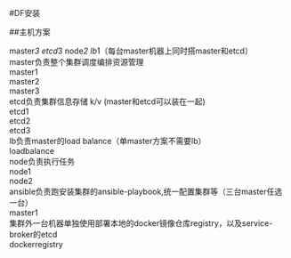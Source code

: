 #DF安装 <br/>

##主机方案 <br>

master*3  etcd*3  node*2  lb*1（每台master机器上同时搭master和etcd）<br>
master负责整个集群调度编排资源管理 <br>
master1 <br>
master2 <br>
master3 <br>
etcd负责集群信息存储 k/v (master和etcd可以装在一起) <br>
etcd1 <br>
etcd2 <br>
etcd3 <br>
lb负责master的load balance（单master方案不需要lb）<br>
loadbalance <br>
node负责执行任务 <br>
node1 <br>
node2 <br>
ansible负责跑安装集群的ansible-playbook,统一配置集群等（三台master任选一台）<br>
master1 <br>
集群外一台机器单独使用部署本地的docker镜像仓库registry，以及service-broker的etcd <br>
dockerregistry <br>
